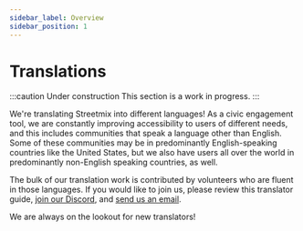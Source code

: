 ```yaml
---
sidebar_label: Overview
sidebar_position: 1
---
```


# Translations

:::caution Under construction This section is a work in progress. :::

We're translating Streetmix into different languages! As a civic engagement tool, we are constantly improving accessibility to users of different needs, and this includes communities that speak a language other than English. Some of these communities may be in predominantly English-speaking countries like the United States, but we also have users all over the world in predominantly non-English speaking countries, as well.

The bulk of our translation work is contributed by volunteers who are fluent in those languages. If you would like to join us, please review this translator guide, [join our Discord](https://strt.mx/discord), and [send us an email](mailto:hello@streetmix.net).

We are always on the lookout for new translators!
